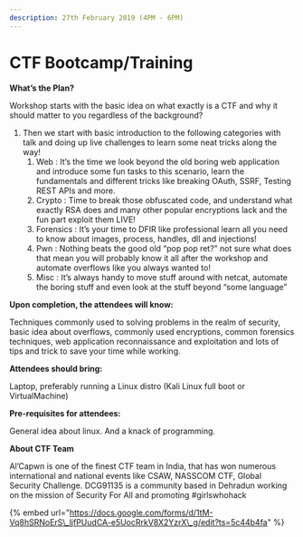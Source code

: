 ```yaml
---
description: 27th February 2019 (4PM - 6PM)
---
```


# CTF Bootcamp/Training

**What’s the Plan?** 

 Workshop starts with the basic idea on what exactly is a CTF and why it should matter to you regardless of the background? 

1. Then we start with basic introduction to the following categories with talk and doing up live challenges to learn some neat tricks along the way! 
   1. Web : It’s the time we look beyond the old boring web application and introduce some fun tasks to this scenario, learn the fundamentals and different tricks like breaking OAuth, SSRF, Testing REST APIs and more. 
   2. Crypto : Time to break those obfuscated code, and understand what exactly RSA does and many other popular encryptions lack and the fun part exploit them LIVE! 
   3. Forensics : It’s your time to DFIR like professional learn all you need to know about images, process, handles, dll and injections! 
   4. Pwn : Nothing beats the good old “pop pop ret?” not sure what does that mean you will probably know it all after the workshop and automate overflows like you always wanted to! 
   5.  Misc : It’s always handy to move stuff around with netcat, automate the boring stuff and even look at the stuff beyond “some language” 

**Upon completion, the attendees will know:** 

Techniques commonly used to solving problems in the realm of security, basic idea about overflows, commonly used encryptions, common forensics techniques, web application reconnaissance and exploitation and lots of tips and trick to save your time while working. 

**Attendees should bring:**

Laptop, preferably running a Linux distro \(Kali Linux full boot or VirtualMachine\) 

**Pre-requisites for attendees:** 

General idea about linux. And a knack of programming. 

**About CTF Team** 

Al’Capwn is one of the finest CTF team in India, that has won numerous international and national events like CSAW, NASSCOM CTF, Global Security Challenge. DCG91135 is a community based in Dehradun working on the mission of Security For All and promoting \#girlswhohack

{% embed url="https://docs.google.com/forms/d/1tM-Vq8hSRNoErS\_ljfPUudCA-e5UocRrkV8X2YzrX\_g/edit?ts=5c44b4fa" %}



